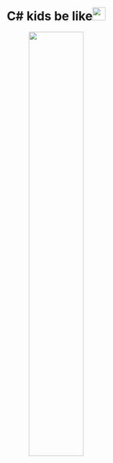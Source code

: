 <h1 align="center">C# kids be like<img src="https://raw.githubusercontent.com/MartinHeinz/MartinHeinz/master/wave.gif" width="30px"> </h1>

<p align="center"><img width="50%" src="https://media.giphy.com/media/NaxKt9aSzAspO/giphy.gif" /></p>
